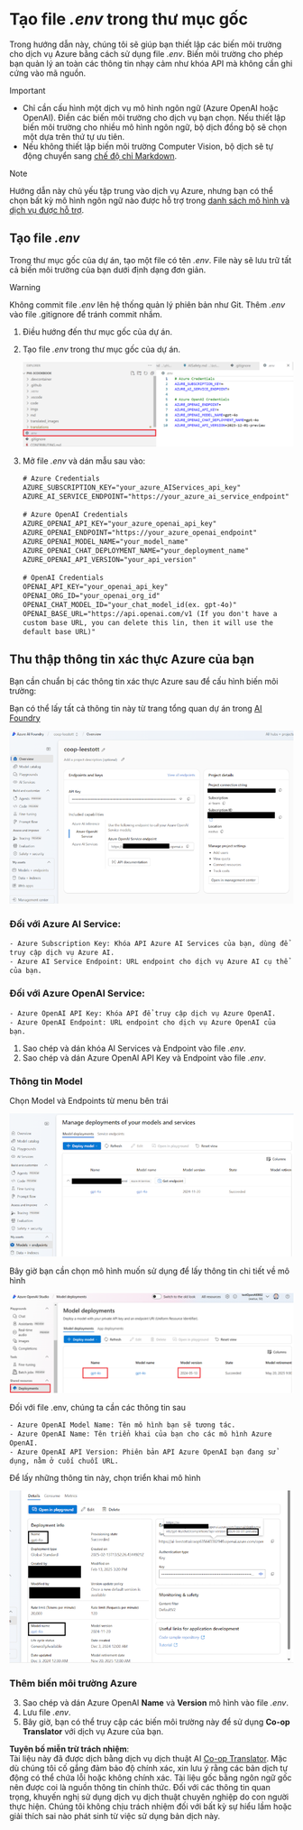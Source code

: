 <!--
CO_OP_TRANSLATOR_METADATA:
{
  "original_hash": "53c99ea0ead7a3500149d4bb96be5811",
  "translation_date": "2025-05-06T17:55:36+00:00",
  "source_file": "getting_started/command-line-guide/create-env-file.md",
  "language_code": "vi"
}
-->
# Tạo file *.env* trong thư mục gốc

Trong hướng dẫn này, chúng tôi sẽ giúp bạn thiết lập các biến môi trường cho dịch vụ Azure bằng cách sử dụng file *.env*. Biến môi trường cho phép bạn quản lý an toàn các thông tin nhạy cảm như khóa API mà không cần ghi cứng vào mã nguồn.

> [!IMPORTANT]
> - Chỉ cần cấu hình một dịch vụ mô hình ngôn ngữ (Azure OpenAI hoặc OpenAI). Điền các biến môi trường cho dịch vụ bạn chọn. Nếu thiết lập biến môi trường cho nhiều mô hình ngôn ngữ, bộ dịch đồng bộ sẽ chọn một dựa trên thứ tự ưu tiên.
> - Nếu không thiết lập biến môi trường Computer Vision, bộ dịch sẽ tự động chuyển sang [chế độ chỉ Markdown](./markdown-only-mode.md).

> [!NOTE]
> Hướng dẫn này chủ yếu tập trung vào dịch vụ Azure, nhưng bạn có thể chọn bất kỳ mô hình ngôn ngữ nào được hỗ trợ trong [danh sách mô hình và dịch vụ được hỗ trợ](../README.md#-supported-models-and-services).

## Tạo file *.env*

Trong thư mục gốc của dự án, tạo một file có tên *.env*. File này sẽ lưu trữ tất cả biến môi trường của bạn dưới định dạng đơn giản.

> [!WARNING]
> Không commit file *.env* lên hệ thống quản lý phiên bản như Git. Thêm *.env* vào file .gitignore để tránh commit nhầm.

1. Điều hướng đến thư mục gốc của dự án.

1. Tạo file *.env* trong thư mục gốc của dự án.

    ![Tạo file *.env*.](../../../../imgs/create-env.png)

1. Mở file *.env* và dán mẫu sau vào:

    ```plaintext
    # Azure Credentials
    AZURE_SUBSCRIPTION_KEY="your_azure_AIServices_api_key"
    AZURE_AI_SERVICE_ENDPOINT="https://your_azure_ai_service_endpoint"

    # Azure OpenAI Credentials
    AZURE_OPENAI_API_KEY="your_azure_openai_api_key"
    AZURE_OPENAI_ENDPOINT="https://your_azure_openai_endpoint"
    AZURE_OPENAI_MODEL_NAME="your_model_name"
    AZURE_OPENAI_CHAT_DEPLOYMENT_NAME="your_deployment_name"
    AZURE_OPENAI_API_VERSION="your_api_version"

    # OpenAI Credentials
    OPENAI_API_KEY="your_openai_api_key"
    OPENAI_ORG_ID="your_openai_org_id"
    OPENAI_CHAT_MODEL_ID="your_chat_model_id(ex. gpt-4o)"
    OPENAI_BASE_URL="https://api.openai.com/v1 (If you don't have a custom base URL, you can delete this lin, then it will use the default base URL)"
    ```

## Thu thập thông tin xác thực Azure của bạn

Bạn cần chuẩn bị các thông tin xác thực Azure sau để cấu hình biến môi trường:

Bạn có thể lấy tất cả thông tin này từ trang tổng quan dự án trong [AI Foundry](https://ai.azure.com/build/overview)

![Tổng quan Foundry](../../../../imgs/foundry-overview.png)


### Đối với Azure AI Service:

    - Azure Subscription Key: Khóa API Azure AI Services của bạn, dùng để truy cập dịch vụ Azure AI.
    - Azure AI Service Endpoint: URL endpoint cho dịch vụ Azure AI cụ thể của bạn.

### Đối với Azure OpenAI Service:

    - Azure OpenAI API Key: Khóa API để truy cập dịch vụ Azure OpenAI.
    - Azure OpenAI Endpoint: URL endpoint cho dịch vụ Azure OpenAI của bạn.


1. Sao chép và dán khóa AI Services và Endpoint vào file *.env*.
2. Sao chép và dán Azure OpenAI API Key và Endpoint vào file *.env*.

### Thông tin Model

Chọn Model và Endpoints từ menu bên trái

![Các mô hình Foundry](../../../../imgs/gpt-models.png)

Bây giờ bạn cần chọn mô hình muốn sử dụng để lấy thông tin chi tiết về mô hình

![Chi tiết mô hình](../../../../imgs/model-deployment-name.png)

Đối với file .env, chúng ta cần các thông tin sau

    - Azure OpenAI Model Name: Tên mô hình bạn sẽ tương tác.
    - Azure OpenAI Name: Tên triển khai của bạn cho các mô hình Azure OpenAI.
    - Azure OpenAI API Version: Phiên bản API Azure OpenAI bạn đang sử dụng, nằm ở cuối chuỗi URL.

Để lấy những thông tin này, chọn triển khai mô hình

![Thông tin mô hình Foundry](../../../../imgs/foundry-model-info.png)

### Thêm biến môi trường Azure

3. Sao chép và dán Azure OpenAI **Name** và **Version** mô hình vào file *.env*.
4. Lưu file *.env*.
5. Bây giờ, bạn có thể truy cập các biến môi trường này để sử dụng **Co-op Translator** với dịch vụ Azure của bạn.

**Tuyên bố miễn trừ trách nhiệm**:  
Tài liệu này đã được dịch bằng dịch vụ dịch thuật AI [Co-op Translator](https://github.com/Azure/co-op-translator). Mặc dù chúng tôi cố gắng đảm bảo độ chính xác, xin lưu ý rằng các bản dịch tự động có thể chứa lỗi hoặc không chính xác. Tài liệu gốc bằng ngôn ngữ gốc nên được coi là nguồn thông tin chính thức. Đối với các thông tin quan trọng, khuyến nghị sử dụng dịch vụ dịch thuật chuyên nghiệp do con người thực hiện. Chúng tôi không chịu trách nhiệm đối với bất kỳ sự hiểu lầm hoặc giải thích sai nào phát sinh từ việc sử dụng bản dịch này.